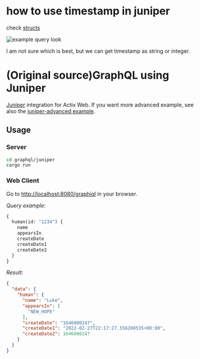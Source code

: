 # how to use timestamp in juniper

check [structs](src/schema.rs)

![example query look](https://user-images.githubusercontent.com/604405/155902564-ae9debe6-8077-401e-bdaa-a0e0ce2052f8.png)

I am not sure which is best, but we can get timestamp as string or integer.

# (Original source)GraphQL using Juniper

[Juniper](https://github.com/graphql-rust/juniper) integration for Actix Web.
If you want more advanced example, see also the [juniper-advanced example].

[juniper-advanced example]: https://github.com/actix/examples/tree/master/graphql/juniper-advanced

## Usage

### Server

```sh
cd graphql/juniper
cargo run
```

### Web Client

Go to <http://localhost:8080/graphiql> in your browser.

_Query example:_

```graphql
{
  human(id: "1234") {
    name
    appearsIn
    createDate
    createDate1
    createDate2
  }
}
```

_Result:_

```json
{
  "data": {
    "human": {
      "name": "Luke",
      "appearsIn": [
        "NEW_HOPE"
      ],
      "createDate": "1646000247",
      "createDate1": "2022-02-27T22:17:27.556208535+00:00",
      "createDate2": 1646000247
    }
  }
}
```
